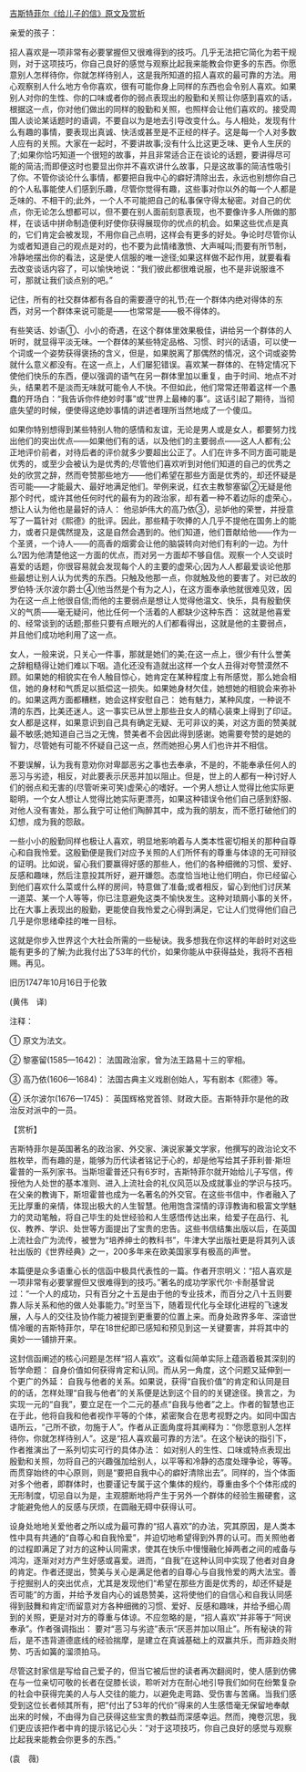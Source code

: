 [吉斯特菲尔《给儿子的信》原文及赏析](https://www.vrrw.net/wx/12233.html)

亲爱的孩子：

招人喜欢是一项非常有必要掌握但又很难得到的技巧。几乎无法把它简化为若干规则，对于这项技巧，你自己良好的感觉与观察比起我来能教会你更多的东西。你愿意别人怎样待你，你就怎样待别人，这是我所知道的招人喜欢的最可靠的方法。用心观察别人什么地方令你喜欢，很有可能你身上同样的东西也会令别人喜欢。如果别人对你的生性、你的口味或者你的弱点表现出的殷勤和关照让你感到喜欢的话，根据这一点，你对他们做出的同样的殷勤和关照，也照样会让他们喜欢的。接受周围人谈论某话题时的语调，不要自以为是地去引导改变什么。与人相处，发现有什么有趣的事情，要表现出真诚、快活或甚至是不正经的样子。这是每一个人对多数人应有的关照。大家在一起时，不要讲故事;没有什么比这更乏味、更令人生厌的了;如果你恰巧知道一个很短的故事，并且非常适合正在谈论的话题，要讲得尽可能的简洁;而即便这时也要显出你并不喜欢讲什么故事，只是这故事的简洁性吸引了你。不管你谈论什么事情，都要把自我中心的癖好清除出去，永远也别想你自己的个人私事能使人们感到乐趣，尽管你觉得有趣，这些事对你以外的每一个人都是乏味的、不相干的;此外，一个人不可能把自己的私事保守得太秘密。对自己的优点，你无论怎么想都可以，但不要在别人面前刻意表现，也不要像许多人所做的那样，在谈话中拼命制造便利好使你获得展现你的优点的机会。如果这些优点是真的，它们肯定会被发现，不用你自己点明，这样会有更多的好处。争论时尽管你认为或者知道自己的观点是对的，也不要为此情绪激愤、大声喊叫;而要有所节制，冷静地摆出你的看法，这是使人信服的唯一途径;如果这样做不起作用，就要看看去改变谈话内容了，可以愉快地说：“我们彼此都很难说服，也不是非说服谁不可，那就让我们谈点别的吧。”

记住，所有的社交群体都有各自的需要遵守的礼节;在一个群体内绝对得体的东西，对另一个群体来说可能是——也常常是——极不得体的。

有些笑话、妙语①、小小的奇遇，在这个群体里效果极佳，讲给另一个群体的人听时，就显得平淡无味。一个群体的某些特定品格、习惯、时兴的话语，可以使一个词或一个姿势获得褒扬的含义，但是，如果脱离了那偶然的情况，这个词或姿势就什么意义都没有。在这一点上，人们屡犯错误。喜欢某一群体的、在特定情况下使他们快乐的东西，便以强调的语气在另一群体里加以重复，由于时间、地点不对头，结果若不是淡而无味就可能令人不快。不但如此，他们常常还带着这样一个愚蠢的开场白：“我告诉你件绝妙时事”或“世界上最棒的事”。这话引起了期待，当彻底失望的时候，便使得这绝妙事情的讲述者理所当然地成了一个傻瓜。



如果你特别想得到某些特别人物的感情和友谊，无论是男人或是女人，都要努力找出他们的突出优点——如果他们有的话，以及他们的主要弱点——这人人都有;公正地评价前者，对待后者的评价就多少要超出公正了。人们在许多不同方面可能是优秀的，或至少会被认为是优秀的;尽管他们喜欢听到对他们知道的自己的优秀之处的欣赏之辞，然而夸赞那些地方——他们希望在那些方面是优秀的，却还怀疑是否可能——才能最大、最好地满足他们。举例来说，红衣主教黎塞留②无疑是他那个时代，或许其他任何时代的最有为的政治家，却有着一种不着边际的虚荣心，想让人认为他也是最好的诗人： 他忌妒伟大的高乃依③，忌妒他的荣誉，并授意写了一篇针对《熙德》的批评。因此，那些精于吹捧的人几乎不提他在国务上的能力，或者只是偶然提及，这是自然会遇到的。他们知道，他们晋献给他——作为一个圣贤，一个诗人——的高香的烟雾会让他的脑袋转向对他们有利的一边。为什么?因为他清楚他这一方面的优点，而对另一方面却不够自信。观察一个人交谈时喜爱的话题，你很容易就会发现每个人的主要的虚荣心;因为人人都最爱谈论他那些最想让别人认为优秀的东西。只触及他那一点，你就触及他的要害了。对已故的罗伯特·沃尔波尔爵士④(他当然是个有为之人)，在这方面奉承他就很难见效，因为在这一点上他很自信;而他的主要弱点是想让人觉得他温文、快乐，具有殷勤侠义的气质——毫无疑问，他比任何一个活着的人都缺少这种东西： 这就是他喜爱的、经常谈到的话题;那些只要有点眼光的人们都看得出，这就是他的主要弱点，并且他们成功地利用了这一点。

女人，一般来说，只关心一件事，那就是她们的美;在这一点上，很少有什么誉美之辞粗糙得让她们难以下咽。造化还没有造就出这样一个女人丑得对夸赞漠然不顾。如果她的相貌实在令人触目惊心，她肯定在某种程度上有所感觉，那么她会相信，她的身材和气质足以抵偿这一损失。如果她身材欠佳，她想她的相貌会来弥补的。如果这两方面都糟糕，她会这样安慰自己： 她有魅力，某种风度，一种说不清的东西，比美还迷人。这一事实已从世上那些丑女人的精心装束上得到了印证。女人都是这样，如果意识到自己具有确定无疑、无可非议的美，对这方面的赞美就最不敏感;她知道自己当之无愧，赞美者不会因此得到感谢。她需要夸赞的是她的智力，尽管她有可能不怀疑自己这一点，然而她担心男人们也许并不相信。

不要误解，认为我有意劝你对卑鄙恶劣之事也去奉承，不是的，不能奉承任何人的恶习与劣迹，相反，对此要表示厌恶并加以阻止。但是，世上的人都有一种讨好人们的弱点和无害的(尽管听来可笑)虚荣心的嗜好。一个男人想让人觉得比他实际更聪明，一个女人想让人觉得比她实际更漂亮，如果这种错误令他们自己感到舒服、对他人没有害处，那么我宁可让他们陶醉其中，成为我的朋友，而不愿打破他们的幻想，成为我的怨敌。

一些小小的殷勤同样也极让人喜欢，明显地影响着与人类本性密切相关的那种自尊心和自我怜爱。这殷勤便是我们对应予关照的人们所怀有的尊重与体谅的无可辩驳的证明。比如说，留心我们要赢得好感的那些人，他们的各种细微的习惯、爱好、反感和趣味，然后注意投其所好，避开嫌怨。态度恰当地让他们明白，你已经留心到他们喜欢什么菜或什么样的房间，特意做了准备;或者相反，留心到他们讨厌某一道菜、某一个人等等，你已注意避免这类不愉快发生。这种对琐屑小事的关怀，比在大事上表现出的殷勤，更能使自我怜爱之心得到满足，它让人们觉得他们自己几乎是你思绪牵挂的唯一目标。

这就是你步入世界这个大社会所需的一些秘诀。我多想我在你这样的年龄时对这些能有更多的了解;为此我付出了53年的代价，如果你能从中获得益处，我将不吝相赐。再见。

旧历1747年10月16日于伦敦

(黄伟　译)

注释：

① 原文为法文。

② 黎塞留(1585—1642)： 法国政治家，曾为法王路易十三的宰相。

③ 高乃依(1606—1684)： 法国古典主义戏剧创始人，写有剧本《熙德》等。

④ 沃尔波尔(1676—1745)： 英国辉格党首领、财政大臣。吉斯特菲尔是他的政治反对派中的一员。

【赏析】

吉斯特菲尔是英国著名的政治家、外交家、演说家兼文学家，他撰写的政治论文不胜枚举，而有趣的是，能够为历代读者铭记于心的，却是他写给其子菲利普·斯坦霍普的一系列家书。当斯坦霍普还只有6岁时，吉斯特菲尔就开始给儿子写信，传授他为人处世的基本准则、进入上流社会的礼仪风范以及成就事业的学识与技巧。在父亲的教诲下，斯坦霍普也成为一名著名的外交官。在这些书信中，作者融入了无比厚重的亲情，体现出极大的人生智慧。他用饱含深情的谆谆教诲和极富文学魅力的灵动笔触，将自己毕生的处世经验和人生感悟传达出来，给爱子在品行、礼仪、教养、学识、处世等方面提出了宝贵的忠告。这些书信结集出版以后，在英国上流社会广为流传，被誉为“培养绅士的教科书”，牛津大学出版社更是将其列入该社出版的《世界经典》之一，200多年来在欧美国家享有极高的声誉。

本篇便是众多语重心长的信函中极具代表性的一篇。作者开宗明义：“招人喜欢是一项非常有必要掌握但又很难得到的技巧。”著名的成功学家代尔·卡耐基曾说过：“一个人的成功，只有百分之十五是由于他的专业技术，而百分之八十五则要靠人际关系和他的做人处事能力。”时至当下，随着现代化与全球化进程的飞速发展，人与人的交往及协作能力被提到更重要的位置上来。而身处政界多年、深谙世情冷暖的吉斯特菲尔，早在18世纪即已感知和预见到这一关键要害，并将其中的奥妙一一铺排开来。

这封信函阐述的核心问题是怎样“招人喜欢”。这看似简单实际上蕴涵着极其深刻的哲学命题： 自身价值如何获得肯定和认同。而从另一角度，这个问题又延伸到一个更广的外延： 自我与他者的关系。如果说，获得“自我价值”的肯定和认同是目的的话，怎样处理“自我与他者”的关系便是达到这个目的的关键途径。换言之，为实现一元的“自我”，要立足在一个二元的基点“自我与他者”之上。作者的智慧也正在于此，他将自我和他者视作平等的个体，紧密聚合在思考视野之内。如同中国古语所云，“己所不欲，勿施于人”。作者从正面角度将其阐释为：“你愿意别人怎样待你，你就怎样待别人”。这是“招人喜欢最可靠的方法”。在这个秘诀的指引下，作者推演出了一系列切实可行的具体办法： 如对别人的生性、口味或特点表现出殷勤和关照，勿将自己的兴趣强加给别人，以平等和冷静的态度处理争论，等等。而贯穿始终的中心原则，则是“要把自我中心的癖好清除出去”。同样的，当个体面对多个他者，即群体时，也要谨记专属于这个集体的规约，尊重由多个个体形成的无形制度，切忌自以为是，主观臆断地将产生于另外一个群体的经验生搬硬套，这才能避免他人的反感与厌烦，在圆融无碍中获得认可。

设身处地地关爱他者之所以成为最可靠的“招人喜欢”的办法，究其原因，是人类本性中具有共通的“自尊心和自我怜爱”，并迫切地希望得到外界的认可。而关照他者的过程即满足了对方的这种认同需求，使其在快乐中慢慢融化掉两者之间的戒备与鸿沟，逐渐对对方产生好感或喜爱。进而，“自我”在这种认同中实现了他者对自身的肯定。作者还提出，赞美与关心是满足他者的自尊心与自我怜爱的两大法宝。善于挖掘别人的突出优点，尤其是发现他们“希望在那些方面是优秀的，却还怀疑是否可能”的方面，并给予发自内心的诚恳赞美，这将使他们的自信心和自我认同感得到鼓舞和肯定!而留意对方各种细微的习惯、爱好、反感和趣味，并给予细心周到的关照，更是对对方的尊重与体谅。不应忽略的是，“招人喜欢”并非等于“阿谀奉承”。作者强调指出： 要对“恶习与劣迹”表示“厌恶并加以阻止”。所有秘诀的背后，是不违背道德底线的经验揣摩，是建立在真诚基础上的双赢共乐，而非趋炎附势、巧舌如簧的溜须拍马。

尽管这封家信是写给自己爱子的，但当它被后世的读者再次翻阅时，使人感到仿佛在与一位亲切可敬的长者在促膝长谈，聆听对方在耐心地引导我们如何在纷繁复杂的社会中获得完美的人与人交往的能力，以避免走弯路、受伤害与苦痛。当我们感受到这位长者倾其所有，把“付出了53年的代价”得来的人生感悟毫无保留地奉献出来的时候，不由得为自己获得这些宝贵的教益而深感幸运。然而，掩卷沉思，我们更应该把作者中肯的提示铭记心头：“对于这项技巧，你自己良好的感觉与观察比起我来能教会你更多的东西。”

(袁　薇)

